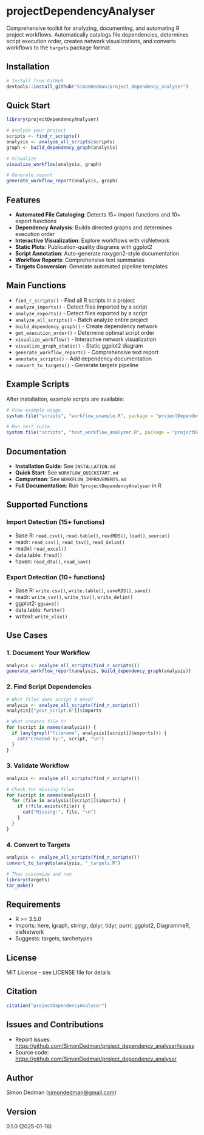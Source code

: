 # projectDependencyAnalyser

Comprehensive toolkit for analyzing, documenting, and automating R project workflows. Automatically catalogs file dependencies, determines script execution order, creates network visualizations, and converts workflows to the `targets` package format.

## Installation

```r
# Install from GitHub
devtools::install_github("SimonDedman/project_dependency_analyser")
```

## Quick Start

```r
library(projectDependencyAnalyser)

# Analyze your project
scripts <- find_r_scripts()
analysis <- analyze_all_scripts(scripts)
graph <- build_dependency_graph(analysis)

# Visualize
visualize_workflow(analysis, graph)

# Generate report
generate_workflow_report(analysis, graph)
```

## Features

- **Automated File Cataloging**: Detects 15+ import functions and 10+ export functions
- **Dependency Analysis**: Builds directed graphs and determines execution order
- **Interactive Visualization**: Explore workflows with visNetwork
- **Static Plots**: Publication-quality diagrams with ggplot2
- **Script Annotation**: Auto-generate roxygen2-style documentation
- **Workflow Reports**: Comprehensive text summaries
- **Targets Conversion**: Generate automated pipeline templates

## Main Functions

- `find_r_scripts()` - Find all R scripts in a project
- `analyze_imports()` - Detect files imported by a script
- `analyze_exports()` - Detect files exported by a script
- `analyze_all_scripts()` - Batch analyze entire project
- `build_dependency_graph()` - Create dependency network
- `get_execution_order()` - Determine optimal script order
- `visualize_workflow()` - Interactive network visualization
- `visualize_graph_static()` - Static ggplot2 diagram
- `generate_workflow_report()` - Comprehensive text report
- `annotate_scripts()` - Add dependency documentation
- `convert_to_targets()` - Generate targets pipeline

## Example Scripts

After installation, example scripts are available:

```r
# View example usage
system.file("scripts", "workflow_example.R", package = "projectDependencyAnalyser")

# Run test suite
system.file("scripts", "test_workflow_analyzer.R", package = "projectDependencyAnalyser")
```

## Documentation

- **Installation Guide**: See `INSTALLATION.md`
- **Quick Start**: See `WORKFLOW_QUICKSTART.md`
- **Comparison**: See `WORKFLOW_IMPROVEMENTS.md`
- **Full Documentation**: Run `?projectDependencyAnalyser` in R

## Supported Functions

### Import Detection (15+ functions)
- Base R: `read.csv()`, `read.table()`, `readRDS()`, `load()`, `source()`
- readr: `read_csv()`, `read_tsv()`, `read_delim()`
- readxl: `read_excel()`
- data.table: `fread()`
- haven: `read_dta()`, `read_sav()`

### Export Detection (10+ functions)
- Base R: `write.csv()`, `write.table()`, `saveRDS()`, `save()`
- readr: `write_csv()`, `write_tsv()`, `write_delim()`
- ggplot2: `ggsave()`
- data.table: `fwrite()`
- writexl: `write_xlsx()`

## Use Cases

### 1. Document Your Workflow

```r
analysis <- analyze_all_scripts(find_r_scripts())
generate_workflow_report(analysis, build_dependency_graph(analysis))
```

### 2. Find Script Dependencies

```r
# What files does script X need?
analysis <- analyze_all_scripts(find_r_scripts())
analysis[["your_script.R"]]$imports

# What creates file Y?
for (script in names(analysis)) {
  if (any(grepl("filename", analysis[[script]]$exports))) {
    cat("Created by:", script, "\n")
  }
}
```

### 3. Validate Workflow

```r
analysis <- analyze_all_scripts(find_r_scripts())

# Check for missing files
for (script in names(analysis)) {
  for (file in analysis[[script]]$imports) {
    if (!file.exists(file)) {
      cat("Missing:", file, "\n")
    }
  }
}
```

### 4. Convert to Targets

```r
analysis <- analyze_all_scripts(find_r_scripts())
convert_to_targets(analysis, "_targets.R")

# Then customize and run
library(targets)
tar_make()
```

## Requirements

- R >= 3.5.0
- Imports: here, igraph, stringr, dplyr, tidyr, purrr, ggplot2, DiagrammeR, visNetwork
- Suggests: targets, tarchetypes

## License

MIT License - see LICENSE file for details

## Citation

```r
citation("projectDependencyAnalyser")
```

## Issues and Contributions

- Report issues: https://github.com/SimonDedman/project_dependency_analyser/issues
- Source code: https://github.com/SimonDedman/project_dependency_analyser

## Author

Simon Dedman (simondedman@gmail.com)

## Version

0.1.0 (2025-01-16)
